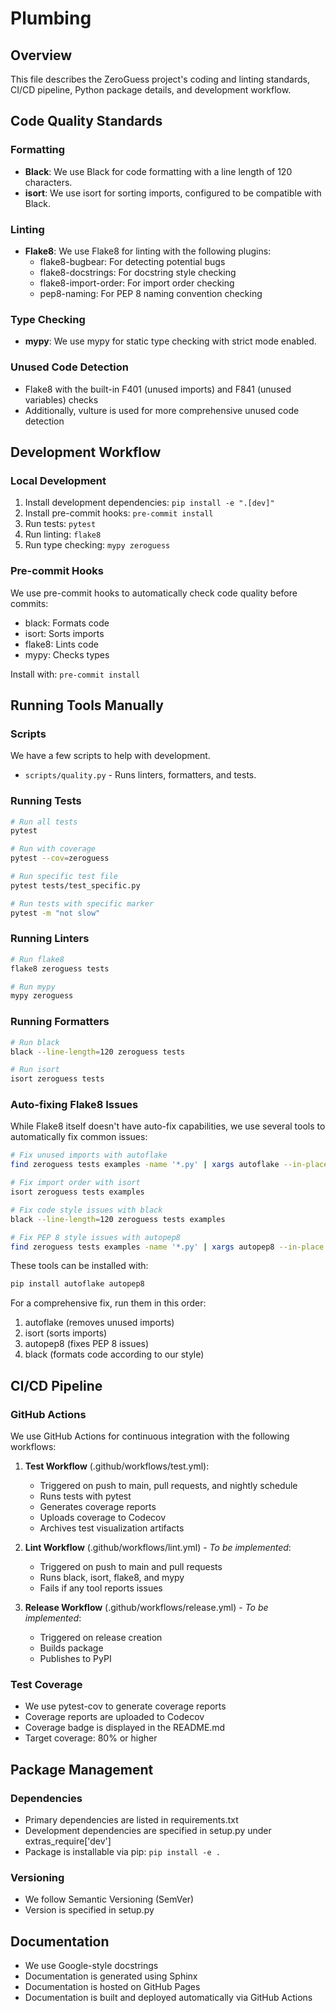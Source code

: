 # Plumbing

## Overview
This file describes the ZeroGuess project's coding and linting standards, CI/CD pipeline, Python package details, and development workflow.

## Code Quality Standards

### Formatting
- **Black**: We use Black for code formatting with a line length of 120 characters.
- **isort**: We use isort for sorting imports, configured to be compatible with Black.

### Linting
- **Flake8**: We use Flake8 for linting with the following plugins:
  - flake8-bugbear: For detecting potential bugs
  - flake8-docstrings: For docstring style checking
  - flake8-import-order: For import order checking
  - pep8-naming: For PEP 8 naming convention checking

### Type Checking
- **mypy**: We use mypy for static type checking with strict mode enabled.

### Unused Code Detection
- Flake8 with the built-in F401 (unused imports) and F841 (unused variables) checks
- Additionally, vulture is used for more comprehensive unused code detection

## Development Workflow

### Local Development
1. Install development dependencies: `pip install -e ".[dev]"`
2. Install pre-commit hooks: `pre-commit install`
3. Run tests: `pytest`
4. Run linting: `flake8`
5. Run type checking: `mypy zeroguess`

### Pre-commit Hooks
We use pre-commit hooks to automatically check code quality before commits:
- black: Formats code
- isort: Sorts imports
- flake8: Lints code
- mypy: Checks types

Install with: `pre-commit install`

## Running Tools Manually

### Scripts

We have a few scripts to help with development.

- `scripts/quality.py` - Runs linters, formatters, and tests.


### Running Tests
```bash
# Run all tests
pytest

# Run with coverage
pytest --cov=zeroguess

# Run specific test file
pytest tests/test_specific.py

# Run tests with specific marker
pytest -m "not slow"
```

### Running Linters
```bash
# Run flake8
flake8 zeroguess tests

# Run mypy
mypy zeroguess
```

### Running Formatters
```bash
# Run black
black --line-length=120 zeroguess tests

# Run isort
isort zeroguess tests
```

### Auto-fixing Flake8 Issues
While Flake8 itself doesn't have auto-fix capabilities, we use several tools to automatically fix common issues:

```bash
# Fix unused imports with autoflake
find zeroguess tests examples -name '*.py' | xargs autoflake --in-place --remove-all-unused-imports --remove-unused-variables

# Fix import order with isort
isort zeroguess tests examples

# Fix code style issues with black
black --line-length=120 zeroguess tests examples

# Fix PEP 8 style issues with autopep8
find zeroguess tests examples -name '*.py' | xargs autopep8 --in-place --aggressive --max-line-length=120
```

These tools can be installed with:
```bash
pip install autoflake autopep8
```

For a comprehensive fix, run them in this order:
1. autoflake (removes unused imports)
2. isort (sorts imports)
3. autopep8 (fixes PEP 8 issues)
4. black (formats code according to our style)

## CI/CD Pipeline

### GitHub Actions
We use GitHub Actions for continuous integration with the following workflows:

1. **Test Workflow** (.github/workflows/test.yml):
   - Triggered on push to main, pull requests, and nightly schedule
   - Runs tests with pytest
   - Generates coverage reports
   - Uploads coverage to Codecov
   - Archives test visualization artifacts

2. **Lint Workflow** (.github/workflows/lint.yml) - *To be implemented*:
   - Triggered on push to main and pull requests
   - Runs black, isort, flake8, and mypy
   - Fails if any tool reports issues

3. **Release Workflow** (.github/workflows/release.yml) - *To be implemented*:
   - Triggered on release creation
   - Builds package
   - Publishes to PyPI

### Test Coverage
- We use pytest-cov to generate coverage reports
- Coverage reports are uploaded to Codecov
- Coverage badge is displayed in the README.md
- Target coverage: 80% or higher

## Package Management

### Dependencies
- Primary dependencies are listed in requirements.txt
- Development dependencies are specified in setup.py under extras_require['dev']
- Package is installable via pip: `pip install -e .`

### Versioning
- We follow Semantic Versioning (SemVer)
- Version is specified in setup.py

## Documentation
- We use Google-style docstrings
- Documentation is generated using Sphinx
- Documentation is hosted on GitHub Pages
- Documentation is built and deployed automatically via GitHub Actions



